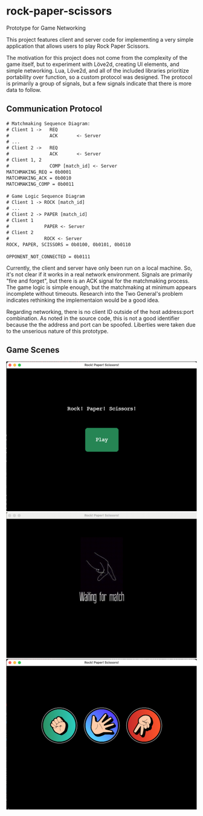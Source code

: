 # rock-paper-scissors
Prototype for Game Networking

This project features client and server code for implementing a very simple application that allows
users to play Rock Paper Scissors.

The motivation for this project does not come from the complexity of the game itself, but to
experiment with Löve2d, creating UI elements, and simple networking. Lua, Löve2d, and all of the
included libraries prioritize portability over function, so a custom protocol was designed. The
protocol is primarily a group of signals, but a few signals indicate that there is more data to
follow.

## Communication Protocol

```
# Matchmaking Sequence Diagram:
# Client 1 ->   REQ
#               ACK       <- Server
# ...
# Client 2 ->   REQ
#               ACK       <- Server
# Client 1, 2
#               COMP [match_id] <- Server
MATCHMAKING_REQ = 0b0001
MATCHMAKING_ACK = 0b0010
MATCHMAKING_COMP = 0b0011

# Game Logic Sequence Diagram
# Client 1 -> ROCK [match_id]
# ...
# Client 2 -> PAPER [match_id]
# Client 1
#             PAPER <- Server
# Client 2
#             ROCK <- Server
ROCK, PAPER, SCISSORS = 0b0100, 0b0101, 0b0110

OPPONENT_NOT_CONNECTED = 0b0111
```

Currently, the client and server have only been run on a local machine. So, it's not clear if it
works in a real network environment. Signals are primarily "fire and forget", but there is an ACK
signal for the matchmaking process. The game logic is simple enough, but the matchmaking at minimum
appears incomplete without timeouts. Research into the Two General's problem indicates rethinking
the implementaion would be a good idea.

Regarding networking, there is no client ID outside of the host address:port combination. As noted
in the source code, this is not a good identifier because the the address and port can be spoofed.
Liberties were taken due to the unserious nature of this prototype.

## Game Scenes

![Main Menu](./screencaptures/MainMenu.png)
![Waiting For Game](./screencaptures/WaitingForGame.gif)
![Game Scene](./screencaptures/GameScene.png)

